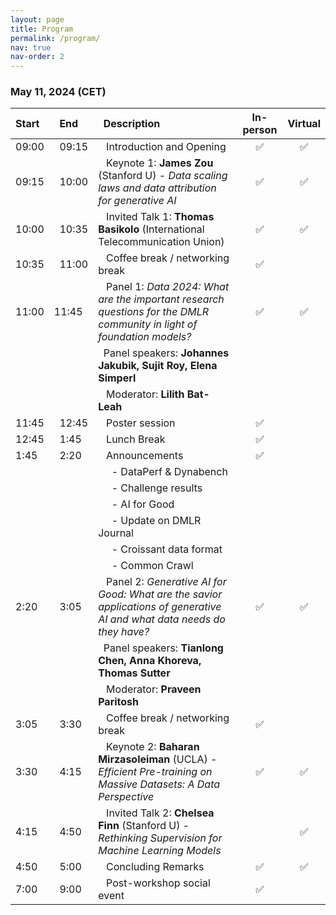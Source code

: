 ```yaml
---
layout: page
title: Program
permalink: /program/
nav: true
nav-order: 2
---
```


### May 11, 2024 (CET)

| Start    |   End    |   Description | In-person | Virtual |
|:---  |:---  |:---|:---:|:---:|
| 09:00 |   09:15 |    Introduction and Opening| :white_check_mark: | :white_check_mark: |
| 09:15 |   10:00 |    Keynote 1: **James Zou** (Stanford U) - *Data scaling laws and data attribution for generative AI* |:white_check_mark:| :white_check_mark: |
| 10:00 |   10:35 |    Invited Talk 1: **Thomas Basikolo** (International Telecommunication Union) | :white_check_mark: | :white_check_mark: |
| 10:35 |   11:00 |    Coffee break / networking break| :white_check_mark: |  |
| 11:00 | 11:45 |    Panel 1: *Data 2024: What are the important research questions for the DMLR community in light of foundation models?* | :white_check_mark: | :white_check_mark:  |
|  |   |   Panel speakers: **Johannes Jakubik, Sujit Roy, Elena Simperl**| |  |
|  |   |    Moderator: **Lilith Bat-Leah** | |  |
| 11:45 |   12:45 |    Poster session | :white_check_mark: | |
| 12:45 |   1:45 |    Lunch Break | :white_check_mark: |  |
| 1:45 |   2:20 |    Announcements  | :white_check_mark: |  |
|  |   |    &nbsp; - DataPerf & Dynabench| |  |
|  |   |    &nbsp; - Challenge results| |  |
|  |   |    &nbsp; - AI for Good| |  |
|  |   |    &nbsp; - Update on DMLR Journal | |  |
|  |   |    &nbsp; - Croissant data format| |  |
|  |   |    &nbsp; - Common Crawl| |  |
| 2:20 |   3:05 |    Panel 2: *Generative AI for Good: What are the savior applications of generative AI and what data needs do they have?* | :white_check_mark: | :white_check_mark: |
|  |   |   Panel speakers: **Tianlong Chen, Anna Khoreva, Thomas Sutter**| |  |
|  |   |    Moderator: **Praveen Paritosh** | |  |
| 3:05 |   3:30 |    Coffee break / networking break| :white_check_mark: |  |
| 3:30 |   4:15 |    Keynote 2: **Baharan Mirzasoleiman** (UCLA) - *Efficient Pre-training on Massive Datasets: A Data Perspective*| :white_check_mark: | :white_check_mark: |
| 4:15 |   4:50 |    Invited Talk 2: **Chelsea Finn** (Stanford U) - *Rethinking Supervision for Machine Learning Models* | | :white_check_mark: |
| 4:50 |   5:00 |    Concluding Remarks | :white_check_mark: | :white_check_mark: |
| 7:00 |   9:00 |    Post-workshop social event | :white_check_mark: | |
